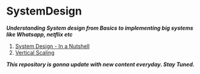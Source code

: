 # SystemDesign

***Understanding System design from Basics to implementing big systems like Whatsapp, netflix etc***

 1. [System Design - In a Nutshell](https://medium.com/elevate-salesforce/system-design-in-a-nutshell-f920fc8382c7)
 2. [Vertical Scaling](https://medium.com/elevate-salesforce/system-design-vertical-scaling-in-a-nutshell-with-oop-code-eee8ba4ed393)
 
 

***This repository is gonna update with new content everyday. Stay Tuned.***
